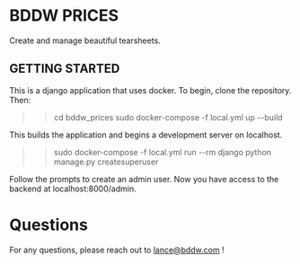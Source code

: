 # BDDW PRICES

Create and manage beautiful tearsheets.

## GETTING STARTED

This is a django application that uses docker. To begin, clone the repository. Then:

>> cd bddw_prices
>> sudo docker-compose -f local.yml up --build

This builds the application and begins a development server on localhost.

>> sudo docker-compose -f local.yml run --rm django python manage.py createsuperuser

Follow the prompts to create an admin user. Now you have access to the backend at localhost:8000/admin.

# Questions

For any questions, please reach out to lance@bddw.com !
